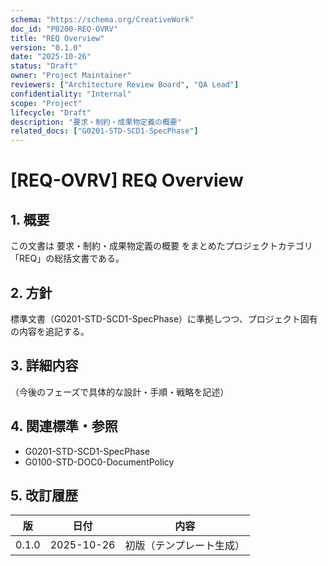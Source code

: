 ```yaml
---
schema: "https://schema.org/CreativeWork"
doc_id: "P0200-REQ-OVRV"
title: "REQ Overview"
version: "0.1.0"
date: "2025-10-26"
status: "Draft"
owner: "Project Maintainer"
reviewers: ["Architecture Review Board", "QA Lead"]
confidentiality: "Internal"
scope: "Project"
lifecycle: "Draft"
description: "要求・制約・成果物定義の概要"
related_docs: ["G0201-STD-SCD1-SpecPhase"]
---
```


# [REQ-OVRV] REQ Overview

## 1. 概要
この文書は 要求・制約・成果物定義の概要 をまとめたプロジェクトカテゴリ「REQ」の総括文書である。

## 2. 方針
標準文書（G0201-STD-SCD1-SpecPhase）に準拠しつつ、プロジェクト固有の内容を追記する。

## 3. 詳細内容
（今後のフェーズで具体的な設計・手順・戦略を記述）

## 4. 関連標準・参照
- G0201-STD-SCD1-SpecPhase
- G0100-STD-DOC0-DocumentPolicy

## 5. 改訂履歴
| 版 | 日付 | 内容 |
|----|------|------|
| 0.1.0 | 2025-10-26 | 初版（テンプレート生成） |
